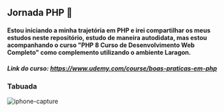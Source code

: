 ## Jornada PHP 🐘
#### Estou iniciando a minha trajetória em PHP e irei compartilhar os meus estudos neste repositório, estudo de maneira autodidata, mas estou acompanhando o curso "PHP 8 Curso de Desenvolvimento Web Completo" como complemento utilizando o ambiente Laragon.
##### Link do curso: https://www.udemy.com/course/boas-praticas-em-php

### Tabuada
![iphone-capture](https://github.com/dugabrielle/treino_php/assets/121505858/4ddb3225-6e31-4ea6-b6fe-70ea8cd3f50f)


